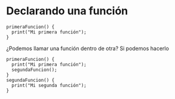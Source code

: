 # Declarando una función
```
primeraFuncion() {
  print("Mi primera función");
}
```
¿Podemos llamar una función dentro de otra? Si podemos hacerlo
```
primeraFuncion() {
  print("Mi primera función");
  segundaFuncion();
}
segundaFuncion() {
  print("Mi segunda función");
}
```